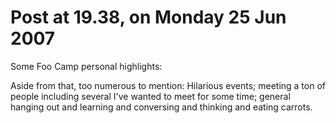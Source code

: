 # Post at 19.38, on Monday 25 Jun 2007

Some Foo Camp personal highlights:

Aside from that, too numerous to mention: Hilarious events; meeting a ton of
people including several I've wanted to meet for some time; general hanging
out and learning and conversing and thinking and eating carrots.
